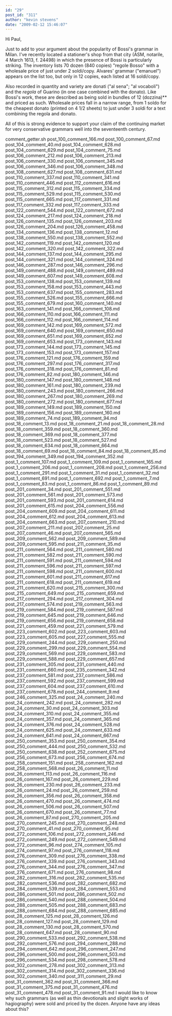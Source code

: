 ```yaml
---
id: "29"
post_id: "311"
author: "kevin stevens"
date: "2009-02-12 15:46:07"
---
```

Hi Paul,




 Just to add to your argument about the popularity of Bossi's grammar in Milan. I've recently located a stationer's shop from that city (ASM, notarile, 4 March 1613, f. 24498) in which the presence of Bossi is particularly striking. The inventory lists 70 dozen (840 copies) "regole Bosso" with a wholesale price of just under 2 soldi/copy. Alvares' grammar ("emanuel") appears on the list too, but only in 12 copies, each listed at 16 soldi/copy. 



 Also recorded in quantity and variety are donati ("al sena"; "al vocaboli") and the *regola* of Guarino (in one case combined with the donato). Like Bossi's work, these are described as being sold in bundles of 12 (dozzina)** and priced as such. Wholesale prices fall in a narrow range, from 1 soldo for the cheapest donato (printed on 4 1/2 sheets) to just under 3 soldi for a text combining the regola and donato.



 All of this is strong evidence to support your claim of the continuing market for very conservative grammars well into the seventeenth century. 



 comment_getter.sh post_100_comment_166.md post_100_comment_67.md post_104_comment_40.md post_104_comment_628.md post_104_comment_629.md post_104_comment_75.md post_106_comment_212.md post_106_comment_213.md post_106_comment_330.md post_106_comment_345.md post_106_comment_346.md post_106_comment_348.md post_108_comment_627.md post_108_comment_631.md post_110_comment_337.md post_110_comment_341.md post_110_comment_446.md post_112_comment_616.md post_115_comment_312.md post_115_comment_334.md post_115_comment_529.md post_115_comment_530.md post_115_comment_665.md post_117_comment_331.md post_117_comment_332.md post_117_comment_333.md post_122_comment_544.md post_122_comment_672.md post_124_comment_217.md post_124_comment_218.md post_126_comment_135.md post_126_comment_203.md post_126_comment_204.md post_126_comment_458.md post_134_comment_136.md post_138_comment_12.md post_138_comment_550.md post_138_comment_552.md post_142_comment_119.md post_142_comment_120.md post_142_comment_320.md post_142_comment_322.md post_144_comment_137.md post_144_comment_295.md post_144_comment_321.md post_144_comment_324.md post_146_comment_287.md post_146_comment_296.md post_149_comment_488.md post_149_comment_489.md post_149_comment_607.md post_149_comment_608.md post_153_comment_138.md post_153_comment_139.md post_153_comment_158.md post_153_comment_443.md post_153_comment_637.md post_155_comment_283.md post_155_comment_526.md post_155_comment_666.md post_155_comment_679.md post_160_comment_140.md post_163_comment_141.md post_166_comment_108.md post_166_comment_110.md post_166_comment_111.md post_166_comment_112.md post_166_comment_114.md post_169_comment_142.md post_169_comment_572.md post_169_comment_640.md post_169_comment_650.md post_169_comment_651.md post_169_comment_652.md post_169_comment_653.md post_173_comment_143.md post_173_comment_144.md post_173_comment_145.md post_173_comment_153.md post_173_comment_157.md post_176_comment_121.md post_176_comment_159.md post_176_comment_297.md post_176_comment_317.md post_176_comment_318.md post_176_comment_81.md post_176_comment_82.md post_180_comment_146.md post_180_comment_147.md post_180_comment_148.md post_180_comment_161.md post_180_comment_239.md post_180_comment_243.md post_180_comment_266.md post_180_comment_267.md post_180_comment_269.md post_180_comment_272.md post_180_comment_677.md post_189_comment_149.md post_189_comment_150.md post_189_comment_156.md post_189_comment_160.md post_189_comment_74.md post_189_comment_94.md post_18_comment_13.md post_18_comment_21.md post_18_comment_28.md post_18_comment_359.md post_18_comment_360.md post_18_comment_369.md post_18_comment_377.md post_18_comment_523.md post_18_comment_527.md post_18_comment_634.md post_18_comment_664.md post_18_comment_69.md post_18_comment_84.md post_18_comment_85.md post_194_comment_349.md post_194_comment_352.md post_1_comment_107.md post_1_comment_109.md post_1_comment_165.md post_1_comment_206.md post_1_comment_208.md post_1_comment_256.md post_1_comment_291.md post_1_comment_31.md post_1_comment_32.md post_1_comment_691.md post_1_comment_692.md post_1_comment_7.md post_1_comment_83.md post_1_comment_86.md post_1_comment_89.md post_201_comment_34.md post_201_comment_551.md post_201_comment_561.md post_201_comment_573.md post_201_comment_593.md post_201_comment_614.md post_201_comment_615.md post_204_comment_556.md post_204_comment_609.md post_204_comment_611.md post_204_comment_612.md post_204_comment_613.md post_204_comment_663.md post_207_comment_210.md post_207_comment_211.md post_207_comment_25.md post_207_comment_46.md post_207_comment_565.md post_209_comment_562.md post_209_comment_589.md post_209_comment_595.md post_211_comment_35.md post_211_comment_564.md post_211_comment_580.md post_211_comment_582.md post_211_comment_590.md post_211_comment_591.md post_211_comment_594.md post_211_comment_596.md post_211_comment_597.md post_211_comment_598.md post_211_comment_600.md post_211_comment_601.md post_211_comment_617.md post_211_comment_618.md post_211_comment_619.md post_211_comment_620.md post_215_comment_300.md post_215_comment_649.md post_215_comment_659.md post_217_comment_294.md post_217_comment_304.md post_217_comment_574.md post_219_comment_563.md post_219_comment_584.md post_219_comment_587.md post_219_comment_645.md post_219_comment_646.md post_219_comment_656.md post_219_comment_658.md post_221_comment_459.md post_221_comment_579.md post_223_comment_602.md post_223_comment_603.md post_223_comment_605.md post_227_comment_555.md post_229_comment_244.md post_229_comment_250.md post_229_comment_299.md post_229_comment_554.md post_229_comment_569.md post_229_comment_583.md post_229_comment_588.md post_229_comment_657.md post_231_comment_305.md post_231_comment_440.md post_231_comment_660.md post_235_comment_342.md post_237_comment_581.md post_237_comment_586.md post_237_comment_592.md post_237_comment_599.md post_237_comment_604.md post_237_comment_610.md post_237_comment_678.md post_244_comment_9.md post_246_comment_325.md post_24_comment_240.md post_24_comment_242.md post_24_comment_282.md post_24_comment_30.md post_24_comment_303.md post_24_comment_310.md post_24_comment_355.md post_24_comment_357.md post_24_comment_365.md post_24_comment_376.md post_24_comment_528.md post_24_comment_625.md post_24_comment_633.md post_24_comment_641.md post_24_comment_667.md post_250_comment_353.md post_250_comment_354.md post_250_comment_444.md post_250_comment_532.md post_250_comment_638.md post_252_comment_675.md post_256_comment_673.md post_256_comment_674.md post_258_comment_151.md post_258_comment_162.md post_258_comment_568.md post_26_comment_11.md post_26_comment_113.md post_26_comment_116.md post_26_comment_167.md post_26_comment_229.md post_26_comment_230.md post_26_comment_233.md post_26_comment_24.md post_26_comment_259.md post_26_comment_356.md post_26_comment_358.md post_26_comment_470.md post_26_comment_474.md post_26_comment_506.md post_26_comment_507.md post_26_comment_670.md post_26_comment_77.md post_26_comment_87.md post_270_comment_205.md post_270_comment_245.md post_270_comment_248.md post_270_comment_41.md post_270_comment_95.md post_272_comment_106.md post_272_comment_246.md post_272_comment_249.md post_272_comment_549.md post_272_comment_96.md post_274_comment_105.md post_274_comment_97.md post_276_comment_118.md post_276_comment_309.md post_276_comment_338.md post_276_comment_339.md post_276_comment_343.md post_276_comment_344.md post_276_comment_347.md post_276_comment_671.md post_276_comment_98.md post_282_comment_316.md post_282_comment_535.md post_282_comment_536.md post_282_comment_682.md post_284_comment_539.md post_284_comment_553.md post_286_comment_501.md post_286_comment_502.md post_286_comment_540.md post_288_comment_504.md post_288_comment_505.md post_288_comment_683.md post_288_comment_684.md post_288_comment_685.md post_28_comment_125.md post_28_comment_126.md post_28_comment_127.md post_28_comment_129.md post_28_comment_130.md post_28_comment_570.md post_28_comment_647.md post_28_comment_90.md post_290_comment_533.md post_292_comment_538.md post_292_comment_576.md post_294_comment_288.md post_294_comment_642.md post_296_comment_247.md post_296_comment_500.md post_296_comment_503.md post_296_comment_534.md post_298_comment_578.md post_302_comment_278.md post_302_comment_313.md post_302_comment_314.md post_302_comment_336.md post_302_comment_340.md post_311_comment_29.md post_31_comment_362.md post_31_comment_366.md post_31_comment_375.md post_31_comment_476.md post_31_comment_478.md post_31_comment_91.md I would like to know why such grammars (as well as thin devotionals and slight works of hagiography) were sold and priced by the dozen. Anyone have any ideas about this?
